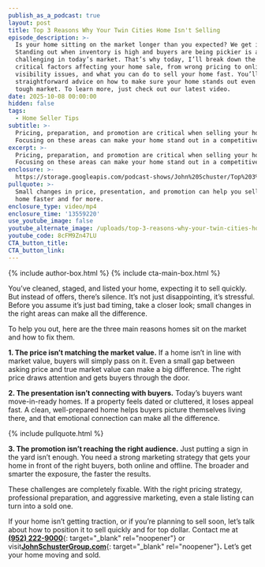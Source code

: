 ```yaml
---
publish_as_a_podcast: true
layout: post
title: Top 3 Reasons Why Your Twin Cities Home Isn't Selling
episode_description: >-
  Is your home sitting on the market longer than you expected? We get it.
  Standing out when inventory is high and buyers are being pickier is a lot more
  challenging in today’s market. That’s why today, I’ll break down the three
  critical factors affecting your home sale, from wrong pricing to online
  visibility issues, and what you can do to sell your home fast. You’ll get
  straightforward advice on how to make sure your home stands out even in a
  tough market. To learn more, just check out our latest video.
date: 2025-10-08 00:00:00
hidden: false
tags:
  - Home Seller Tips
subtitle: >-
  Pricing, preparation, and promotion are critical when selling your home.
  Focusing on these areas can make your home stand out in a competitive market.
excerpt: >-
  Pricing, preparation, and promotion are critical when selling your home.
  Focusing on these areas can make your home stand out in a competitive market.
enclosure: >-
  https://storage.googleapis.com/podcast-shows/John%20Schuster/Top%203%20Reasons%20Why%20Your%20Twin%20Cities%20Home%20Isn't%20Selling.mp4
pullquote: >-
  Small changes in price, presentation, and promotion can help you sell your
  home faster and for more.
enclosure_type: video/mp4
enclosure_time: '13559220'
use_youtube_image: false
youtube_alternate_image: /uploads/top-3-reasons-why-your-twin-cities-home-isn-t-selling.jpg
youtube_code: 8cFM9Zn47LU
CTA_button_title:
CTA_button_link:
---
```

{% include author-box.html %} {% include cta-main-box.html %}

You’ve cleaned, staged, and listed your home, expecting it to sell quickly. But instead of offers, there’s silence. It’s not just disappointing, it’s stressful. Before you assume it’s just bad timing, take a closer look; small changes in the right areas can make all the difference.

To help you out, here are the three main reasons homes sit on the market and how to fix them.

**1\. The price isn’t matching the market value.** If a home isn’t in line with market value, buyers will simply pass on it. Even a small gap between asking price and true market value can make a big difference. The right price draws attention and gets buyers through the door.

**2\. The presentation isn’t connecting with buyers.** Today’s buyers want move-in-ready homes. If a property feels dated or cluttered, it loses appeal fast. A clean, well-prepared home helps buyers picture themselves living there, and that emotional connection can make all the difference.

{% include pullquote.html %}

**3\. The promotion isn’t reaching the right audience.** Just putting a sign in the yard isn’t enough. You need a strong marketing strategy that gets your home in front of the right buyers, both online and offline. The broader and smarter the exposure, the faster the results.

These challenges are completely fixable. With the right pricing strategy, professional preparation, and aggressive marketing, even a stale listing can turn into a sold one.

If your home isn’t getting traction, or if you’re planning to sell soon, let’s talk about how to position it to sell quickly and for top dollar. Contact me at [**(952) 222-9000**](tel:9522229000){: target="_blank" rel="noopener"} or visit[**JohnSchusterGroup.com**](http://johnschustergroup.com){: target="_blank" rel="noopener"}**.** Let’s get your home moving and sold.